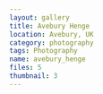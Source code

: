 ```yaml
---
layout: gallery
title: Avebury Henge
location: Avebury, UK
category: photography
tags: Photography
name: avebury_henge
files: 5
thumbnail: 3
---
```

